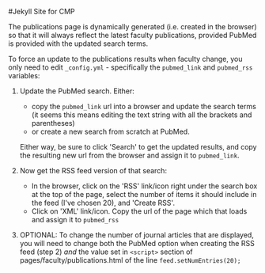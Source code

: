 #Jekyll Site for CMP

The publications page is dynamically generated (i.e. created in the browser) so that it will always reflect the latest faculty publications, provided PubMed is provided with the updated search terms.

To force an update to the publications results when faculty change, you only need to edit `_config.yml` - specifically the `pubmed_link` and `pubmed_rss` variables:

1. Update the PubMed search. Either: 

	- copy the `pubmed_link` url into a browser and update the search terms (it seems this means editing the text string with all the brackets and parentheses)
	- or create a new search from scratch at PubMed. 
	
	Either way, be sure to click 'Search' to get the updated results, and copy the resulting new url from the browser and assign it to `pubmed_link`.

2. Now get the RSS feed version of that search: 

	- In the browser, click on the 'RSS' link/icon right under the search box at the top of the page, select the number of items it should include in the feed (I've chosen 20), and 'Create RSS'.
	- Click on 'XML' link/icon. Copy the url of the page which that loads and assign it to `pubmed_rss`
	
3. OPTIONAL: To change the number of journal articles that are displayed, you will need to change both the PubMed option when creating the RSS feed (step 2) _and_ the value set in `<script>` section of pages/faculty/publications.html of the line `feed.setNumEntries(20);`
